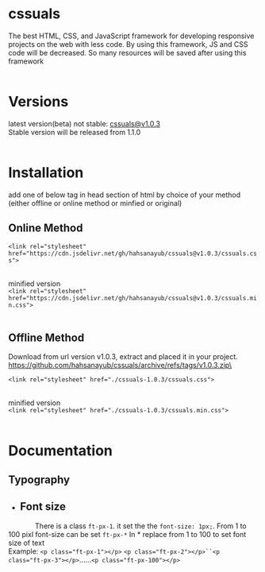 # cssuals

The best HTML, CSS, and JavaScript framework for developing responsive projects on the web with less code. By using this framework, JS and CSS code will be decreased. So many resources will be saved after using this framework
<br />
<br />

# Versions

latest version(beta) not stable: cssuals@v1.0.3\
Stable version will be released from 1.1.0
<br />
<br />

# Installation

add one of below tag in head section of html by choice of your method (either offline or online method or minfied or original)
<br />

## Online Method

`<link rel="stylesheet" href="https://cdn.jsdelivr.net/gh/hahsanayub/cssuals@v1.0.3/cssuals.css">`
<br />
<br />

minified version\
`<link rel="stylesheet" href="https://cdn.jsdelivr.net/gh/hahsanayub/cssuals@v1.0.3/cssuals.min.css">`
<br>
<br>

<h2> Offline Method</h2>

Download from url version v1.0.3, extract and placed it in your project.
https://github.com/hahsanayub/cssuals/archive/refs/tags/v1.0.3.zip\

`<link rel="stylesheet" href="./cssuals-1.0.3/cssuals.css">`
<br>
<br>

minified version\
`<link rel="stylesheet" href="./cssuals-1.0.3/cssuals.min.css">`
<br />
<br />

# Documentation
## Typography
+ ## Font size 
&emsp; &emsp; &emsp; There is a class `ft-px-1`. it set the the `font-size: 1px;`. From 1 to 100 pixl font-size can be set `ft-px-*` In * replace from 1 to 100 to set font size of text\
Example: `<p class="ft-px-1"></p>` `<p class="ft-px-2"></p>``<p class="ft-px-3"></p>`......`<p class="ft-px-100"></p>`

